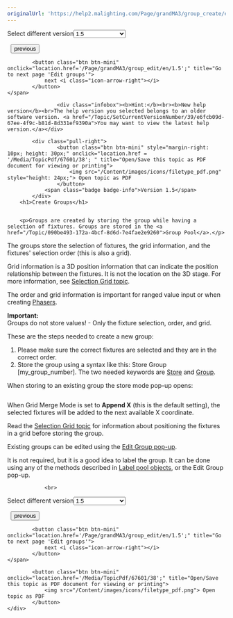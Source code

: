 ```yaml
---
originalUrl: 'https://help2.malighting.com/Page/grandMA3/group_create/en/1.5'
---
```


<div class="topic-navigation">

<div class="pull-right">
	<span class="pull-left">


<div class="pull-left">
<form action="/Topic/SetCurrentVersionNumber" class="form-inline" id="frmTagSelector" method="post">	<span class="form-mini">
		<div class="input-prepend"><span class="add-on">Select different version</span><select autocomplete="off" id="versionNumberId" name="versionNumberId" onchange="$(this).closest('#frmTagSelector').submit();" style="width: 120px;"><option value="">- latest -</option>
<option value="10">1.0</option>
<option value="32">1.1</option>
<option value="35">1.2</option>
<option value="36">1.3</option>
<option value="37">1.4</option>
<option selected="selected" value="38">1.5</option>
<option value="39">1.6</option>
</select></div>
		<input data-val="true" data-val-number="The field Int32 must be a number." data-val-required="The Int32 field is required." id="ProductId" name="ProductId" type="hidden" value="16">
		<input id="CurrentGuid" name="CurrentGuid" type="hidden" value="e6fcb09d-67ee-4f9c-b81d-8d331ef9390a">
	</span>
</form></div>&nbsp;	</span>
	<span class="pull-right" style="white-space: nowrap;">
			<button class="btn btn-mini" onclick="location.href='/Page/grandMA3/group/en/1.5'; " title="Go to previous page 'Groups'">
				<i class="icon-arrow-left"></i> previous
			</button>

			<button class="btn btn-mini" onclick="location.href='/Page/grandMA3/group_edit/en/1.5';" title="Go to next page 'Edit groups'">
				next <i class="icon-arrow-right"></i> 
			</button>
	</span>
</div>
<div class="clear-fix" style="margin-bottom: 10px"></div>
</div>

					<div class="infobox"><b>Hint:</b><br><b>New help version</b><br>The help version you selected belongs to an older software version. <a href="/Topic/SetCurrentVersionNumber/39/e6fcb09d-67ee-4f9c-b81d-8d331ef9390a">You may want to view the latest help version.</a></div>

			<div class="pull-right">
					<button class="btn btn-mini" style="margin-right: 10px; height: 30px;" onclick="location.href = '/Media/TopicPdf/67601/38'; " title="Open/Save this topic as PDF document for viewing or printing">
						<img src="/Content/images/icons/filetype_pdf.png" style="height: 24px;"> Open topic as PDF
					</button>
				<span class="badge badge-info">Version 1.5</span>
			</div>
		<h1>Create Groups</h1>


		<p>Groups are created by storing the group while having a selection of fixtures. Groups are stored in the <a href="/Topic/090be493-172a-4bcf-8d6d-7e4fae2e9260">Group Pool</a>.</p>

<p>The groups store the selection of fixtures, the grid information, and the fixtures' selection order (this is also a grid).</p>

<p>Grid information is a 3D position information that can indicate the position relationship between the fixtures. It is not the location on the 3D stage. For more information, see&nbsp;<a href="/Topic/b653b2ef-87ff-4c84-96fd-f186a9dd3bee">Selection Grid topic</a>.</p>

<p>The order and grid information is important for ranged value input or when creating <a href="/Topic/b1a2f8ac-0809-4528-95de-16ba0b209092">Phasers</a>.</p>

<div class="important"><strong>Important:</strong><br>
Groups do not store values! - Only the fixture selection, order, and grid.</div>

<p>These are the steps needed to create a new group:</p>

<ol>
	<li>Please make sure the correct fixtures are selected and they are in the correct order.</li>
	<li>Store the group using a syntax like this: <span class="syntax">Store Group [my_group_number]</span>. The two needed keywords are <a href="/Topic/64b90b15-0122-49d2-b9e4-598c747cfe42">Store</a> and <a href="/Topic/f1029257-a17a-4325-a04a-90d2fb7a363a">Group</a>.</li>
</ol>

<p>When storing to an existing group the store mode pop-up opens:</p>

<p><img alt="" src="/Media/Image/window_store_mode-pop-up.png"></p>

<p>When <span class="softkey">Grid Merge Mode</span> is set to <strong>Append X</strong> (this is the default setting), the selected fixtures will be added to the next available X coordinate.</p>

<p>Read the <a href="/Topic/b653b2ef-87ff-4c84-96fd-f186a9dd3bee">Selection Grid topic</a> for information about positioning the fixtures in a grid before storing the group.</p>

<p>Existing groups can be edited using the <a href="/Topic/ed56b577-e912-47d0-9f7b-02cedb7bfbb1">Edit Group pop-up</a>.</p>

<p>It is not required, but it is a good idea to label the group. It can be done using any of the methods described in <a href="/Topic/a5bcdc4b-a227-4fa4-8f3f-205212f095af">Label pool objects</a>, or the Edit Group pop-up.</p>


				<br>
<div class="topic-navigation">

<div class="pull-right">
	<span class="pull-left">


<div class="pull-left">
<form action="/Topic/SetCurrentVersionNumber" class="form-inline" id="frmTagSelector" method="post">	<span class="form-mini">
		<div class="input-prepend"><span class="add-on">Select different version</span><select autocomplete="off" id="versionNumberId" name="versionNumberId" onchange="$(this).closest('#frmTagSelector').submit();" style="width: 120px;"><option value="">- latest -</option>
<option value="10">1.0</option>
<option value="32">1.1</option>
<option value="35">1.2</option>
<option value="36">1.3</option>
<option value="37">1.4</option>
<option selected="selected" value="38">1.5</option>
<option value="39">1.6</option>
</select></div>
		<input data-val="true" data-val-number="The field Int32 must be a number." data-val-required="The Int32 field is required." id="ProductId" name="ProductId" type="hidden" value="16">
		<input id="CurrentGuid" name="CurrentGuid" type="hidden" value="e6fcb09d-67ee-4f9c-b81d-8d331ef9390a">
	</span>
</form></div>&nbsp;	</span>
	<span class="pull-right" style="white-space: nowrap;">
			<button class="btn btn-mini" onclick="location.href='/Page/grandMA3/group/en/1.5'; " title="Go to previous page 'Groups'">
				<i class="icon-arrow-left"></i> previous
			</button>

			<button class="btn btn-mini" onclick="location.href='/Page/grandMA3/group_edit/en/1.5';" title="Go to next page 'Edit groups'">
				next <i class="icon-arrow-right"></i> 
			</button>
	</span>
</div>
	<div class="clear-fix"></div>
	<div class="pull-right">
	
			<button class="btn btn-mini" onclick="location.href='/Media/TopicPdf/67601/38';" title="Open/Save this topic as PDF document for viewing or printing">
				<img src="/Content/images/icons/filetype_pdf.png"> Open topic as PDF
			</button>
	</div>
<div class="clear-fix" style="margin-bottom: 10px"></div>
</div>

	
